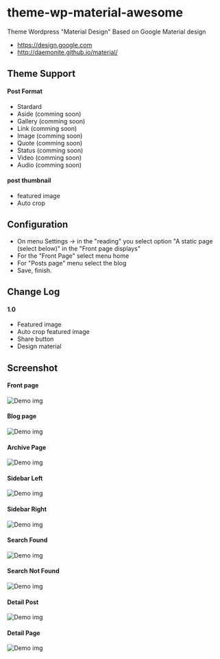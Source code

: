 # theme-wp-material-awesome
Theme Wordpress "Material Design" Based on Google Material design

- https://design.google.com
- http://daemonite.github.io/material/

## Theme Support
#### Post Format
- Stardard
- Aside (comming soon)
- Gallery (comming soon)
- Link (comming soon)
- Image (comming soon)
- Quote (comming soon)
- Status (comming soon)
- Video (comming soon)
- Audio (comming soon)

#### post thumbnail
- featured image
- Auto crop

## Configuration
- On menu Settings -> in the "reading" you select option "A static page (select below)" in the "Front page displays"
- For the "Front Page" select menu home
- For "Posts page" menu select the blog
- Save, finish.

## Change Log
#### 1.0
- Featured image
- Auto crop featured image
- Share button
- Design material

## Screenshot

#### Front page
![Demo img](https://lh3.googleusercontent.com/Gd8F0qqClr2pnOXY9bQ9QSeajaHnG4rhiNMyXIgy332MQ-pSeaz7BvSPTRo0AWd96g6qWxnaCQC-wPRfikM7rHcHznN1lawz_QNN41olMhQVUK8lPlJ0ujK2SQdVh_S4NepjgXxi_3dxx03NaXzRzHs0mNPcF6qVESfpDIabMR3iHOW795G2g6rpFODiD3LRpZnGI-A7gtt_cTI_y6QznP75JMssCaChTXKN0uMu9IGyW48QM_Ohu-_c0-8t06Szu5wweM5jGKmsmFj1dQYVf24DHLBrTebobmxNqJpd-k_-Uwx_yrIm38522uj_nQ15gJ8EFGIweZBTVOTkI1CJJcI81WqJodEuIPNpAbGxs5qRzeRFE4Uef1e3M-dhnh8Zr8uiq8f8Et0uGYt2O9M73_Q1_eboLpxpXyiQ84MZENfb7bt4McBJ1ozw9BGCxcLlaifVCK_IHlxgEwnmDm4TbQU5NglXaLZtf8lFn3tqie-gMnHWt-KgWw9H3puARMeq_Fkf-IILodBcZ-CmxBB4E7-5uSU9-IzGl9Ac_bOUVew=w1349-h626-no)

#### Blog page
![Demo img](https://lh3.googleusercontent.com/geC7-AVZLYm2ichq3O67yUIzQhrXwsDi3NX8-fE-APTWiDWb3znDGGBtoL2-169Z4OQd-5CYbg89Jj0l37u_cgVpjBf2afbzIWPnDnnWtu_oKfH1vDmjwhGa-dE3QVuAZ-2p0HkrtC_yS9i1_7HIosALaDyIhI8fg_8Qfc041S38RoiJ-5clZa70ES6yThbp4ich86IDcZKkc-ZfgDh4OzZpZ5dzbChTh3xcIq2NAfeOFENlc4dX-bTsncKWFte5ccp9qpl9C1vF1gh1fQAtTIckjEViuAaGRNr0rdoGf4OMAOiG78lwoeLk7k3EQmm9Fz4lTFcr-sRatsJD3ZdhUzPEd2tXvd2NRsuYvaRM5fPcq9DuvEJsgAv0VBu1woXlEEZdv9cosvXWW6ZMS27vk3KJdHUbm3nyAP0pRsxNl2jrkDt48nCMbtf-XnbyT5FZDr--QjyusLxpjPDzC5a2b2nVVA_GL5y_OmUHR_26mq12yp7yCjpkEVc4FJtd72BGC8GdcnidCy4hJ-3XulO9Z-R5h10AHTK_BR7ZmPAKqJY=w741-h643-no)

#### Archive Page
![Demo img](https://lh3.googleusercontent.com/dFnxaYJA9nQKt-UJvLhJ8uvA5iaaCQe0Z6v4M_zHh-ckCH31MZLdjg2suxPjJ9jcnzAootMczqaPXsoTtjI-IjBLUE_KZFE1EdxAM2UPsfwyEIMoJ32pVA4jOAru-kdBnvkqTkTunOKbsIDbYg2zIQuqAzdYX3eFL6BpRkj-U_4XXTCaDu-PmZDKRGqbArRegsZ4pGIdGTe0mGNlmpGIt0miSTmQE-re19C-XGATmLTVa0LPmbloHzWcNb2HwNi3qUSwCNekj5PTAEQ-Ut1Cltm7qiT3q8yyAh9fUR_iH5FaofHCKh2szUtJQDMTsetmjhqtLLEBzlKvGp4hLoJ6ATBubENlgbx_-nmK5B3abd1kjoznf8gH41tHVoYnfvrSQu-lf3AK8Zy9FNIEZdv4PRxeK3CC-nMrE9W5T0uFZ3vyVWmBOdG6BYK6Urtnii2PcByqIZ5P4BisHihwcN3iLXzCFxuVTTPcecFuWvzr_cjJOgqs3hWfRwWF-davBG6FUQUkP_twYEvH1Axemtftf9DG-7I_iNOSyWocutHqA1c=w709-h643-no)

#### Sidebar Left
![Demo img](https://lh3.googleusercontent.com/9QxGKTmJlJrWAGu3k2CMI0H7C-8-ddVrPGGYkDJTIJ2N2ERN2FKeRzoLLmskb16M4TIFSOI9ndwYty_-UOANJxjfycACylbHbSM7mFV3PYQ-O4vex8RZa70wPp2YzA0RWIlYrfdcsxFKFDU0BmSkalMTofi0qToe7wCTAvY5ubNO-gDRiTS0esArR-xxJessoAgyW1U8ShfqBmRmOhp6v62rcWLYV5jYx0Z8lG3gNLbCkkos2jCLRNx53JCAgnmsqkUc09TnJLPbfVTMdDHALbofuklei-uRZwYy8dpmU8XaBhjDwFujRwcv7jfdlMo6ij6EP9JfRbcJ0fsVFvdvdhPLjuh69lsd7DiL1KNqcY5RuAfs71bdKlNe0wqZFNkz487UKHHOw-9R18LoW5rSgvaGv3g0zDKj8ZRCEY9kc6FJXh8KSPWUjjLpDNN2sDRo3Oh6FbgHlwRbVABtQ5AhFZr4mYbz1PQy7tStEuhlbaCuRkFzNSQzROTJbUqfcVLIg2duMDoOcqmHLwJ3zGBLhV5KFibi4ESm7OXdgrUcDtg=w1349-h626-no)

#### Sidebar Right
![Demo img](https://lh3.googleusercontent.com/rE5D1BDZRvYkenhw9l6GpWE1AUM70mZFmUw9UW15bliOWkN8B-XKz0Qs3OT-mcu5TubEwO0rQ1KRFS495oO7vytu_2c8RejAAmtrsq0eiT2qjD0OvoI7Q8JzMoJvT4LtVT9QK2HopwqYfwELt72cbuNyXPaNzRKAIyvdoDEjeDaQMmnwJJpy3ahCCr5SCZAzKENUfkn-KUlcJLTrZm-tRTAfkKUH9pC9p4VteT_RvLL7u_hBS6znVhJWjtUmKTC4OLpOTBWiujppxPpG9cD__TiXtqjbAlKW3DYI7t48wHPMD57blvbMVnbrokt3TbJXYLI0W81X0EjAmK2QjQtOZHjeGQ8ucAtrI_y3PFGJ88YVeU2C-usvb--d1FbWHvwqvkZK0ky6SKSYS5EESoOLYneOojzpY3aMecB2fGeqGYrSMtTFL8XBejM8o8LILgZwCG3dXDWQ7thZJhqYH_WtU8OBBDfDJHzcBFLbmCIyjCD2Mq3ciRDUPUf8dUkSUI2qYd9yhViqZlNZr8WX9uxVYQUxGGHjuGdhmVg3FJxNrGQ=w1349-h626-no)

#### Search Found
![Demo img](https://lh3.googleusercontent.com/-MjSEQ3KGQAxw-272vTSvLgvZyPkQkDzmZ6Q2Hw_8pqov5cYUABfIT5SIK1FXzgP13GhqbVDUs0afWlTqKK-k_HLI9nRsz_OVmfwrv6G5uATaQav-k7sERd6DMmOoFUuYAGuym57y4psk_g4jDsjGiRXBwD4l0m-6OYasGKUwrF5KyzwPZhVnhynzk-Up4WtMIjZsnDzL14zkRG4NffRx0lqAJaL5RAuIyH1qB9prNtdibC7MMsatkIj3TQACgUIjP1qWRn0l3RJZjFrsikMpepmI73tL1IKEgHltq4ha0Ap0xx0a-oqLTL_RAss6ljIis-ubLaOhYLE_p8lKKLCjdhWtK5g95H-FG2eL-gbaVONXLkWo5bmN5yymvXFjmjCk7y9-xyHMrbsxnWR-OqSj1cPnhYAlmbqFE2MFByfA0gmh-nRzoqstOj8Fmt0XBGlE6XoluF3oIibxW-YasFl8_4dIUv_NfJinPurN7FEvn8M_069qBjGyCGIGvAmbSJOyyRqfyuN96jlJ0tSwZ04kxaSkcMMeH1J7qijgVRlaI4=w1238-h643-no)

#### Search Not Found
![Demo img](https://lh3.googleusercontent.com/Ot6KUgqNFFnD5YJFCf4J9h8WGaHD4yFtlzI1-Ip9De6twUKspTCcKquQpXE64L0Zvu2XaxJloSHRx7Fu5MVKkTym2evZuP6B8b5o6WOoZ14Y6SfyGkcHyk_eVv4flCR_PZglcgtaMnguK7x8Qq9DBd6gG9R-XnP40Hk6XD_NvXUBymFhx0gxns8IpxfbwvsPWIXEhJ6DZl47ZiBvYAjJNRpaDqhTTnBiKiEH4NX-eD63hJ4whPjX2P4DRmdcs9LnUFyUCt6jUNucdBRmEcq9ub43m9xJ1mLu08WyK8PY0YfgISf0iQHQ1bTlAIgfHjba3BB78PEnFqY0EA5fjLmym2tRvTtAC6nRa3zZsYkRRIAOitkQICYfGxAbjiMZ7h8A2xovsrlPbPrWYoRh3gHPRYHypeNghaIQ4JVQmxMH5nPkjX4VF4I85bxWkVDOdUyM9VkzHwpPBdRhzamQfgHNZMlBA5lgYQTEe7SM68KdnXb-jVHpl43ZQqZg69PqMj8keluYFh_WTte2PUkI8k2A-aNJKWQVBL-Y6Qd_FjHEPeU=w1349-h626-no)

#### Detail Post
![Demo img](https://lh3.googleusercontent.com/oEd6eUzykERUXjFQky7rN2xoi7DWDrQQodfqf3AkKtfToSERO7pvwwGjZfhadtme-5vhBCCkSo1CJUKTs4tD1uStTiu_E6Kz5OiSb6HLTBZYFHKrAiyegPNoIwAcgc1HXLGqYP_MAqjvHe7IyW5E0e1TbEyUwm9jys-wMqow1UPiUSXnlHCu3T_FdoXOb9KUHesOg1tUL0kJLyHHw0ZsZt8aiWKgPQZivNev_L4vp9WLzXfAF0VWk5JruqurJxGSTIr4vQCARPjAvC2AsqnybvmOghsgQTIFi4v0Y9unnc15P2pytKfn-sH_iR6QSSiW11bVBDlNXnn6EV9qmvKGxyQXKCs8bqfUXRS0K1DSBe4Nu4oZIcN4ISd2_i5NX8bOmtIc_kZBkz4fxM9o_L7GdCGCJeoW_MiUgs9t2cCvR6XhV5_Id-LS7nyjh6xxi24dhLX6RDD0NUdfpPtmgs76fCnWO8b9D1i_EjlGFhx_FFoaQtivhqF0dgBMgg3h12vjI90k2UUYlYjRfgGaxZj53M0cLJ036g8UPXY9RbycLow=w492-h643-no)

#### Detail Page
![Demo img](https://lh3.googleusercontent.com/YZLSIA9OtIjaz2KCsEoKzCqb-aUczf2eEcY1La0yQJ-a-2togT73of4vzJ2TEdpQV4iyrDXyxJiE7wdjcuMipPzf7LHU6H9bBb2VSDLePbBFz1f3HWhEOQLz88auqgwPgHzozmpTnYsVLXMANPu2wihA8Kv3_gWRTjDrvN5bJWvG9-Dakj-Ko7eeZGxSmBCGJZ07EwhY8w5grpCaKYBTVDkkUmvhulp0McZl4lljbPKzF_y6g_a3vWYekws6YK9YqJqFh9J4ehH9dcrCCSOrBwKXVj_aOwvGOy-mxzKi-6VxXjQZv6zAd8dM6DoFPtnAodJ8jJR2CKUqddhkQ-VVdbnwOhJK6vIux3MvAAChgeWSbrTCAsrUYXiX7OA3SVTe_HNXS0qwEKQONDtVB5FEJgKcoUn-_HiScGVt2ytbbmPTTJICZl6YDc_un9S12h-ozDE25vcMe1Mh4rcmldA_gO6ctmoy_LimcTRVB6ocHvOZwHeypFrBtEcTe_vxt6rfwVbG-n-5M8WcwVF6Jg8b9ffwZV-8zETwR6HkSCaCLfs=w1349-h626-no)
